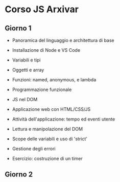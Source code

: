 # Corso JS Arxivar

## Giorno 1

- Panoramica del linguaggio e architettura di base
- Installazione di Node e VS Code
- Variabili e tipi
- Oggetti e array
- Funzioni: named, anonymous, e lambda
- Programmazione funzionale
- JS nel DOM
- Applicazione web con HTML/CSS/JS
- Attività dell'applicazione: tempo ed eventi utente
- Lettura e manipolazione del DOM
- Scope delle variabili e uso di 'strict'
- Gestione degli errori

- Esercizio: costruzione di un timer

## Giorno 2

